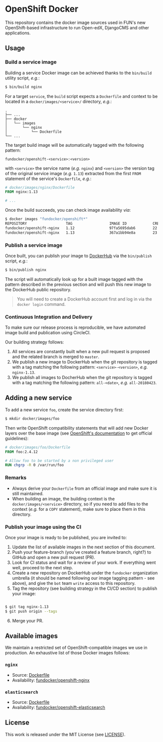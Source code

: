 # OpenShift Docker

This repository contains the docker image sources used in FUN's new
OpenShift-based infrastructure to run Open-edX, DjangoCMS and other
applications.

## Usage

### Build a service image

Building a service Docker image can be achieved thanks to the `bin/build`
utility script, _e.g._:

```bash
$ bin/build nginx
```

For a target `service`, the `build` script expects a `Dockerfile` and context to
be located in a `docker/images/<service>/` directory, _e.g._:

```
.
├── ...
├── docker
│   └── images
│       └── nginx
│           └── Dockerfile
└── ...
```

The target build image will be automatically tagged with the following pattern:

```
fundocker/openshift-<service>:<version>
```

with `<service>` the service name (_e.g._ `nginx`) and `<version>` the version
tag of the original service image (_e.g._ `1.13`) extracted from the first
`FROM` statement of the service's `Dockerfile`, _e.g._:

```Dockerfile
# docker/images/nginx/Dockerfile
FROM nginx:1.13

# ...
```

Once the build succeeds, you can check image availability _via_:

```bash
$ docker images "fundocker/openshift*"
REPOSITORY                  TAG                 IMAGE ID            CREATED             SIZE
fundocker/openshift-nginx   1.12                97fa5695dab6        22 hours ago        108MB
fundocker/openshift-nginx   1.13                367a1bb94e8a        23 hours ago        109MB
```

### Publish a service image

Once built, you can publish your image to [DockerHub](https://hub.docker.com)
via the `bin/publish` script, _e.g._:

```bash
$ bin/publish nginx
```

The script will automatically look up for a built image tagged with the pattern
described in the previous section and will push this new image to the DockerHub
public repository.

> You will need to create a DockerHub account first and log in via the `docker
> login` command.

### Continuous Integration and Delivery

To make sure our release process is reproducible, we have automated image build
and publication using CircleCI.

Our building strategy follows:

1. All services are constantly built when a new pull request is proposed and the
   related branch is merged to `master`.
2. We publish a new image to DockerHub when the git repository is tagged with a
   tag matching the following pattern: `<service>-<version>`, _e.g._
   `nginx-1.13`.
3. We publish all images to DocherHub when the git repository is tagged with a
   tag matching the following pattern: `all-<date>`, _e.g._ `all-20180423`.

## Adding a new service

To add a new service `foo`, create the service directory first:

```bash
$ mkdir docker/images/foo
```

Then write OpenShift compatibility statements that will add new Docker layers
over the base image (see [OpenShift's
documentation](https://docs.openshift.com/enterprise/3.0/creating_images/guidelines.html#openshift-specific-guidelines)
to get official guidelines):

```Dockerfile
# docker/images/foo/Dockerfile
FROM foo:2.4.12

# Allow foo to be started by a non privileged user
RUN chgrp -R 0 /var/run/foo
```

### Remarks

* Always derive your `Dockerfile` from an official image and make sure it is
  still maintained.
* When building an image, the building context is the `docker/images/<service>`
  directory, so if you need to add files to the context (_e.g._ for a `COPY`
  statement), make sure to place them in this directory.

### Publish your image using the CI

Once your image is ready to be published, you are invited to:

1. Update the list of available images in the next section of this document.
2. Push your feature-branch (you've created a feature branch, right?) to GitHub
   and open a new pull request (PR).
3. Look for CI status and wait for a review of your work. If everything went
   well, proceed to the next step.
4. Create a new repository on DockerHub under the `fundocker` organization
   umbrella (it should be named following our image tagging pattern - see
   above), and give the `bot` team `write` access to this repository.
5. Tag the repository (see building strategy in the CI/CD section) to publish
   your image:

```bash

$ git tag nginx-1.13
$ git push origin --tags
```

6. Merge your PR.

## Available images

We maintain a restricted set of OpenShift-compatible images we use in
production. An exhaustive list of those Docker images follows:

### `nginx`

* Source: [Dockerfile](./docker/images/nginx/Dockerfile)
* Availability:
  [fundocker/openshift-nginx](https://hub.docker.com/r/fundocker/openshift-nginx/)

### `elasticsearch`

* Source: [Dockerfile](./docker/images/elasticsearch/Dockerfile)
* Availability:
  [fundocker/openshift-elasticsearch](https://hub.docker.com/r/fundocker/openshift-elasticsearch/)

## License

This work is released under the MIT License (see [LICENSE](./LICENSE)).
